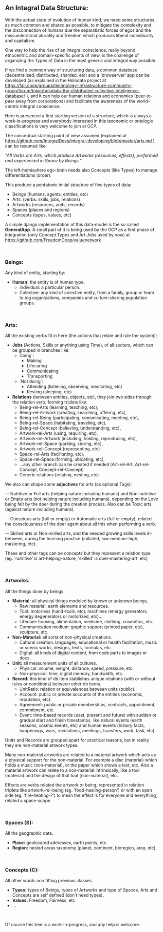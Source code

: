 ## An Integral Data Structure:

With the actual state of evolution of human kind, we need some structures, as much common and shared as possible, to mitigate the complexity and the disconnection of humans due the separatistic forces of egos and the missunderstood plurality and freedom which produces liberal individuality and capitalism.

One way to help the rise of an integral conscience, really beyond etnocentric and domain-specific points of view, is the challenge of organizing the Types of Data in the most generic and integral way possible. 

If we find a common way of structuring data, a common database (decentralized, distributed, sharded, etc) and a 'browserver' app can be developed (as explained in the Holodata project at https://fair.coop/groups/technology-infrastructure-community-group/forum/topic/holodata-the-distributed-collective-inteligence-database/ ), and it can help our human relations and economies (peer-to-peer away from corporations) and facilitate the awareness of the world-centric integral conscience.

Here is presented a first starting version of a structure, which is always a work-in-progress and everybody interested in this taxonomic or ontologic classifications is very welcome to join at OCP.

The conceptual starting point of view assumed (explained at https://github.com/IntegralDevs/integral-developing/blob/master/arts.md ) can be resumed like:
    
<i>"All Verbs are Arts, which produce Artworks (resources, effects), performed and experienced in Space by Beings."</i> 

The left-hemisphere ego-brain needs also Concepts (like Types) to manage differentiations (order).

This produce a pentatonic initial structure of five types of data:
- Beings (humans, agents, entities, etc)
- Arts: (verbs: skills, jobs, relations)
- Artworks (resources, units, records)
- Spaces (places and regions)
- Concepts (types, values, etc)

A simple django implementation of this data-model is the so called <b>GeneralApp</b>. A small part of it is being used by the OCP as a first phase of integration (only Concept.Types and Art.Jobs used by now) at https://github.com/FreedomCoop/valuenetwork 

&nbsp;

### Beings: 
Any kind of entity, starting by:
- <b>Human:</b> the entity is of human type.
  - Individual: a particular person.
  - Colective: any kind of colective entity, from a family, group or team to big organizations, companies and culture-sharing population groups.

&nbsp;

### Arts:
All the existing verbs fit in here (the actions that relate and rule the system):
- <b>Jobs</b> (Actions, Skills or anything using Time), of all sectors, which can be grouped in branches like:
  - Doing':
    - Making
    - Lifecaring
    - Communicating
    - Transporting
  - 'Not doing':
    - Attending (listening, observing, meditating, etc)
    - Resting (sleeping, etc)
- <b>Relations</b> (between entities, objects, etc), they join two sides through the relation verb, forming triplets like:
  - Being-rel-Arts (learning, teaching, etc), 
  - Being-rel-Artwork (creating, searching, offering, etc), 
  - Being-rel-Being (participating, comunicating, meeting, etc), 
  - Being-rel-Space (habitating, traveling, etc), 
  - Being-rel-Concept (believing, understanding, etc),
  - Artwork-rel-Arts (using, requiring, etc), 
  - Artwork-rel-Artwork (including, holding, reproducing, etc), 
  - Artwork-rel-Space (parking, storing, etc), 
  - Artwork-rel-Concept (representing, etc)
  - Space-rel-Arts (facilitating, etc), 
  - Space-rel-Space (forming, ubicating, etc), 
  - ...any other branch can be created if needed (Art-rel-Art, Art-rel-Concept, Concept-rel-Concept) 
  - Generic relations (relating, nesting, etc)


We also can shape some <b>adjectives</b> for arts (as optional Tags): 

-- Nutritive or Full arts (helping nature including humans) and Non-nutritive or Empty arts (not helping nature including humans), depending on the Love being felt by the doer during the creation process. Also can be Toxic arts (against nature including humans).

-- Conscious arts (full or empty) or Automatic arts (full or empty), related the consciousness of the doer agent about all this when performing a verb.

-- Skilled arts or Non-skilled arts, and the needed growing skills levels in-between, during the learning practice (initiated, low-medium-high, mastering, etc).
    
These and other tags can be concepts but they represent a relation type (eg. 'nutritive' is art-helping-nature, 'skilled' is doer-mastering-art, etc)

&nbsp;

### Artworks:
All the things done by beings.
- <b>Material:</b> all physical things modeled by known or unknown beings,
  - Raw material: earth elements and resources.
  - Tool: motorless (hand-tools, etc), machines (energy generators, energy degenerators or motorized, etc)...
  - Lifecare: housing, alimentation, medicine, clothing, cosmetics, etc.
  - Communication medium: graphic support (printed paper, etc), sculpture, etc.
- <b>Non-Material:</b> all sorts of non-physical creations.
  - Cultural creation: languages, educational or health facilitation, music or scenic works, designs, texts, formulas, etc.
  - Digital: all kinds of digital content, from code parts to images or docs.
- <b>Unit:</b> all measurement units of all cultures.
  - Physical: volume, weight, distance, speed, pressure, etc.
  - Non-physical: time, digital memory, bandwidth, etc.
- <b>Record:</b> this kind of db item stablishes unique relations (with or without rules or conditions) between other db items.
  - UnitRatio: relation or equivalences between units (public).
  - Account: public or private accounts of the entities (economic, reputation, etc).
  - Agreement: public or private memberships, contracts, appointment, commitment, etc.
  - Event: time-based records (past, present and future) with sudden or gradual start and finish timestamps, like natural events (earth seasons, cosmic events, etc) and human events (history facts, happenings, wars, revolutions, meetings, transfers, work, task, etc).
 
Units and Records are grouped apart for practical reasons, but in reality they are non-material artwork types.
 
Many non-material artworks are related to a material artwork which acts as a physical support for the non-material. For example a disc (material) which holds a music (non-material), or the paper which shows a text, etc. Also a material artwork can relate to a non-material intrinsically, like a tool (material) and the design of that tool (non-material), etc.

Effects are verbs related the artwork or being, represented in relation triplets like artwork-rel-being (eg. 'food-healing-person') or with an open side (eg. 'fire-heating-?') to mean the effect is for everyone and everything, related a space-scope.

&nbsp;

### Spaces (S):
All the geographic data.
- <b>Place:</b> geolocated addresses, earth points, etc.
- <b>Region:</b> nested areas taxonomy (planet, continent, bioregion, area, etc).

&nbsp;

### Concepts (C):
All other words non fitting previous classes.
- <b>Types:</b> types of Beings, types of Artworks and type of Spaces. Arts and Concepts are self defined (don't need types).
- <b>Values:</b> Freedom, Fairness, etc 
- ...

&nbsp;

Of course this tree is a work-in-progress, and any help is welcome.

